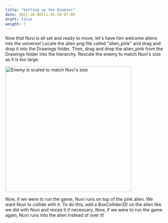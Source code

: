 ```yaml
---
title: "Setting up the Enemies"
date: 2021-10-06T11:45:38-07:00
draft: false
weight: 7
---
```


Now that Nuvi is all set and ready to move, let's have him welcome aliens into the universe! Locate the alien png file called "alien_pink" and drag and drop it into the Drawings folder. Then, drag and drop the alien_pink from the Drawings folder into the hierarchy. Rescale the enemy to match Nuvi's size as it is too large.

<img src="../img/6_nuvi_and_enemy.png" alt="Enemy is scaled to match Nuvi's size" width="400"/>

Now, if we were to run the game, Nuvi runs on top of the pink alien. We want Nuvi to collide with it. To do this, add a BoxCollider2D on the alien like we did with Nuvi and resize it if necessary. Now, if we were to run the game again, Nuvi runs into the alien instead of over it!
